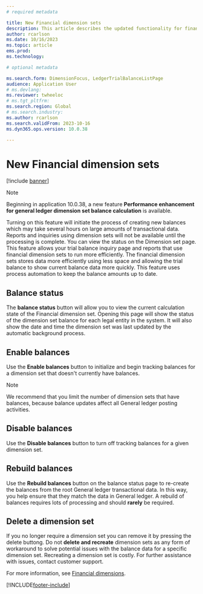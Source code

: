 ```yaml
---
# required metadata

title: New Financial dimension sets
description: This article describes the updated functionality for financial dimension sets. 
author: rcarlson
ms.date: 10/16/2023
ms.topic: article
ems.prod: 
ms.technology: 

# optional metadata

ms.search.form: DimensionFocus, LedgerTrialBalanceListPage
audience: Application User
# ms.devlang: 
ms.reviewer: twheeloc
# ms.tgt_pltfrm: 
ms.search.region: Global
# ms.search.industry: 
ms.author: rcarlson
ms.search.validFrom: 2023-10-16
ms.dyn365.ops.version: 10.0.38

---
```


# New Financial dimension sets 

[!include [banner](../includes/banner.md)]

> [!NOTE]
> Beginning in application 10.0.38, a new feature **Performance enhancement for general ledger dimension set balance calculation** is available.

Turning on this feature will initiate the process of creating new balances which may take several hours on large amounts of transactional data. Reports and inquiries using dimension sets will not be available until the processing is complete. You can view the status on the Dimension set page. This feature allows your trial balance inquiry page and reports that use financial dimension sets to run more efficiently. The financial dimension sets stores data more efficiently using less space and allowing the trial balance to show current balance data more quickly. This feature uses process automation to keep the balance amounts up to date.


## Balance status

The **balance status** button will allow you to view the current calculation state of the Financial dimension set.  Opening this page will show the status of the dimension set balance for each legal entity in the system.  It will also show the date and time the dimension set was last updated by the automatic background process. 

## Enable balances

Use the **Enable balances** button to initialize and begin tracking balances for a dimension set that doesn't currently have balances.

> [!NOTE]
> We recommend that you limit the number of dimension sets that have balances, because balance updates affect all General ledger posting activities.

## Disable balances

Use the **Disable balances** button to turn off tracking balances for a given dimension set. 


## Rebuild balances

Use the **Rebuild balances** button on the balance status page to re-create the balances from the root General ledger transactional data. In this way, you help ensure that they match the data in General ledger. A rebuild of balances requires lots of processing and should **rarely** be required. 


## Delete a dimension set

If you no longer require a dimension set you can remove it by pressing the delete buttong. Do not **delete and recreate** dimension sets as any form of workaround to solve potential issues with the balance data for a specific dimension set. Recreating a dimension set is costly. For further assistance with issues, contact customer support. 


For more information, see [Financial dimensions](financial-dimensions.md).

[!INCLUDE[footer-include](../../includes/footer-banner.md)]
